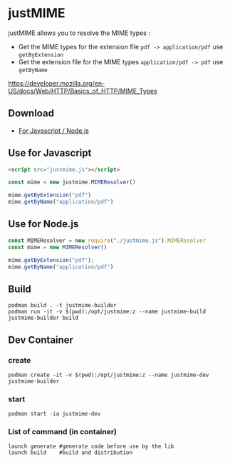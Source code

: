 # justMIME

justMIME allows you to resolve the MIME types :
* Get the MIME types for the extension file `pdf -> application/pdf` use `getByExtension`
* Get the extension file for the MIME types `application/pdf -> pdf` use `getByName`

https://developer.mozilla.org/en-US/docs/Web/HTTP/Basics_of_HTTP/MIME_Types

## Download
* [For Javascript / Node.js](/build/justmime.js)

## Use for Javascript

```html
<script src="justmime.js"></script>
```

```javascript
const mime = new justmime.MIMEResolver()

mime.getByExtension("pdf")
mime.getByName("application/pdf")
```

## Use for Node.js
```javascript
const MIMEResolver = new require("./justmime.js").MIMEResolver
const mime = new MIMEResolver()

mime.getByExtension("pdf");
mime.getByName("application/pdf")
```

## Build
```shell
podman build . -t justmime-builder
podman run -it -v $(pwd):/opt/justmime:z --name justmime-build justmime-builder build
```

## Dev Container

### create
```shell
podman create -it -v $(pwd):/opt/justmime:z --name justmime-dev justmime-builder
```

### start
```shell
podman start -ia justmime-dev
```

### List of command (in container)

```shell
launch generate #generate code before use by the lib
launch build    #build and distribution 
```
